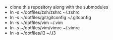 - clone this repository along with the submodules
- ln -s ~/dotfiles/zsh/zshrc ~/.zshrc
- ln -s ~/dotfiles/git/gitconfig ~/.gitconfig
- ln -s ~/dotfiles/vim ~/.vim
- ln -s ~/dotfiles/vim/vimrc ~/.vimrc
- ln -s ~/dotfiles/i3 ~/.i3
